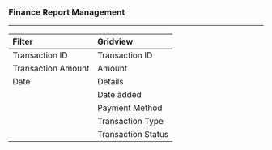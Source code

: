 ### **Finance Report Management**

---

| **Filter** | **Gridview** |
| :--- | :--- |
| Transaction ID | Transaction ID |
| Transaction Amount | Amount |
| Date | Details |
|  | Date added |
|  | Payment Method |
|  | Transaction Type |
|  | Transaction Status |




